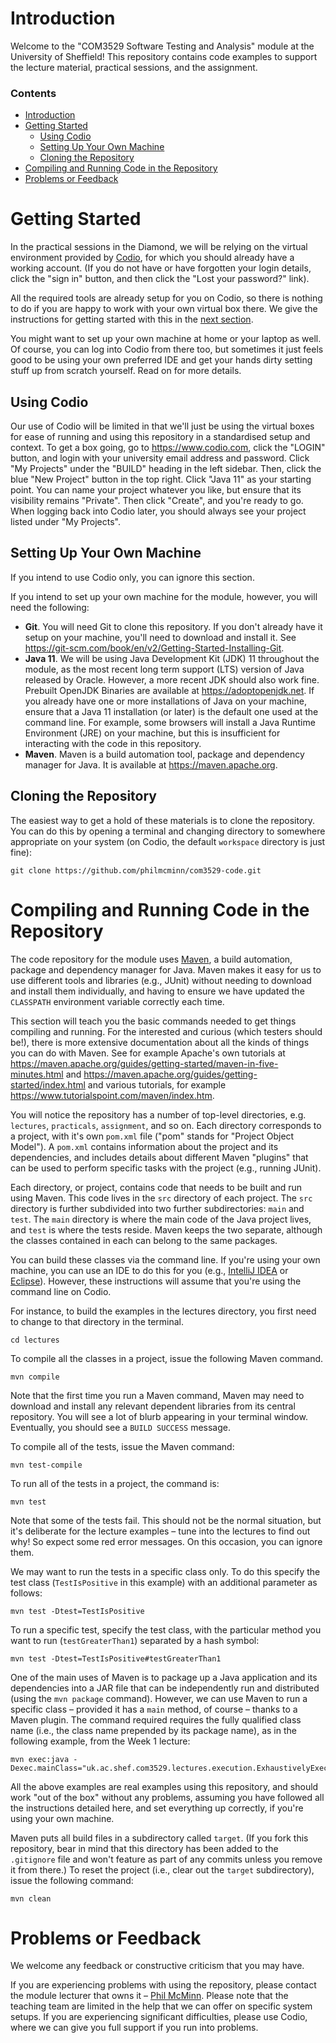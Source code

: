 # Introduction
Welcome to the "COM3529 Software Testing and Analysis" module at the University
of Sheffield! This repository contains code examples to support the lecture
material, practical sessions, and the assignment.

### Contents

* [Introduction](#introduction)
* [Getting Started](#getting-started)
    * [Using Codio](#using-codio)
    * [Setting Up Your Own Machine](#setting-up-your-own-machine)
    * [Cloning the Repository](#cloning-the-repository)
* [Compiling and Running Code in the
  Repository](#compiling-and-running-code-in-the-repository)
* [Problems or Feedback](#problems-or-feedback)

# Getting Started

In the practical sessions in the Diamond, we will be relying on the virtual
environment provided by [Codio](https://www.codio.com), for which you should
already have a working account. (If you do not have or have forgotten your login
details, click the "sign in" button, and then click the "Lost your password?"
link).

All the required tools are already setup for you on Codio, so there is nothing
to do if you are happy to work with your own virtual box there. We give the
instructions for getting started with this in the [next section](#using-codio).

You might want to set up your own machine at home or your laptop as well. Of
course, you can log into Codio from there too, but sometimes it just feels good
to be using your own preferred IDE and get your hands dirty setting stuff up
from scratch yourself. Read on for more details. 

## Using Codio

Our use of Codio will be limited in that we'll just be using the virtual boxes
for ease of running and using this repository in a standardised setup and
context. To get a box going, go to https://www.codio.com, click the "LOGIN"
button, and login with your university email address and password. Click "My
Projects" under the "BUILD" heading in the left sidebar. Then, click the blue
"New Project" button in the top right. Click "Java 11" as your starting point.
You can name your project whatever you like, but ensure that its visibility
remains "Private". Then click "Create", and you're ready to go. When logging
back into Codio later, you should always see your project listed under "My
Projects".

## Setting Up Your Own Machine

If you intend to use Codio only, you can ignore this section. 

If you intend to set up your own machine for the module, however, you will need
the following:

* __Git__. You will need Git to clone this repository. If you don't already have
  it setup on your machine, you'll need to download and install it. See
  https://git-scm.com/book/en/v2/Getting-Started-Installing-Git.
* __Java 11__. We will be using Java Development Kit (JDK) 11 throughout the
  module, as the most recent long term support (LTS) version of Java released by
  Oracle. However, a more recent JDK should also work fine. Prebuilt OpenJDK
  Binaries are available at https://adoptopenjdk.net. If you already have one or
  more installations of Java on your machine, ensure that a Java 11 installation
  (or later) is the default one used at the command line. For example, some
  browsers will install a Java Runtime Environment (JRE) on your machine, but
  this is insufficient for interacting with the code in this repository.
* __Maven__. Maven is a build automation tool, package and dependency manager
  for Java. It is available at https://maven.apache.org. 

## Cloning the Repository

The easiest way to get a hold of these materials is to clone the repository. You
can do this by opening a terminal and changing directory to somewhere
appropriate on your system (on Codio, the default `workspace` directory is just
fine):

```console
git clone https://github.com/philmcminn/com3529-code.git
```

# Compiling and Running Code in the Repository

The code repository for the module uses [Maven](https://maven.apache.org), a
build automation, package and dependency manager for Java. Maven makes it easy
for us to use different tools and libraries (e.g., JUnit) without needing to
download and install them individually, and having to ensure we have updated the
`CLASSPATH` environment variable correctly each time. 

This section will teach you the basic commands needed to get things compiling
and running. For the interested and curious (which testers should be!), there is
more extensive documentation about all the kinds of things you can do with
Maven. See for example Apache's own tutorials at
https://maven.apache.org/guides/getting-started/maven-in-five-minutes.html and
https://maven.apache.org/guides/getting-started/index.html and various
tutorials, for example https://www.tutorialspoint.com/maven/index.htm.

You will notice the repository has a number of top-level directories, e.g.
`lectures`, `practicals`, `assignment`, and so on. Each directory corresponds to
a project, with it's own `pom.xml` file ("pom" stands for "Project Object
Model"). A `pom.xml` contains information about the project and its
dependencies, and includes details about different Maven "plugins" that can be
used to perform specific tasks with the project (e.g., running JUnit).

Each directory, or project, contains code that needs to be built and run using
Maven. This code lives in the `src` directory of each project. The `src`
directory is further subdivided into two further subdirectories: `main` and
`test`. The `main` directory is where the main code of the Java project lives,
and `test` is where the tests reside. Maven keeps the two separate, although the
classes contained in each can belong to the same packages.

You can build these classes via the command line. If you're using your own
machine, you can use an IDE to do this for you (e.g., [IntelliJ
IDEA](https://www.jetbrains.com/idea) or
[Eclipse](https://www.eclipse.org/downloads)). However, these instructions will
assume that you're using the command line on Codio. 

For instance, to build the examples in the lectures directory, you first need to
change to that directory in the terminal. 

```console
cd lectures
```

To compile all the classes in a project, issue the following Maven command. 

```console
mvn compile
```

Note that the first time you run a Maven command, Maven may need to download and
install any relevant dependent libraries from its central repository. You will
see a lot of blurb appearing in your terminal window. Eventually, you should see
a `BUILD SUCCESS` message.

To compile all of the tests, issue the Maven command:

```console
mvn test-compile
```

To run all of the tests in a project, the command is:

```console
mvn test
```

Note that some of the tests fail. This should not be the normal situation, but
it's deliberate for the lecture examples – tune into the lectures to find out
why! So expect some red error messages. On this occasion, you can ignore them.

We may want to run the tests in a specific class only. To do this specify the
test class (`TestIsPositive` in this example) with an additional parameter as
follows:

```console
mvn test -Dtest=TestIsPositive
```

To run a specific test, specify the test class, with the particular method you
want to run (`testGreaterThan1`) separated by a hash symbol:

```console
mvn test -Dtest=TestIsPositive#testGreaterThan1
```

One of the main uses of Maven is to package up a Java application and its
dependencies into a JAR file that can be independently run and distributed
(using the `mvn package` command). However, we can use Maven to run a specific
class – provided it has a `main` method, of course – thanks to a Maven plugin.
The command required requires the fully qualified class name (i.e., the class
name prepended by its package name), as in the following example, from the Week
1 lecture:

```console
mvn exec:java -Dexec.mainClass="uk.ac.shef.com3529.lectures.execution.ExhaustivelyExecuteCalendar"
```

All the above examples are real examples using this repository, and should work
"out of the box" without any problems, assuming you have followed all the
instructions detailed here, and set everything up correctly, if you're using
your own machine.

Maven puts all build files in a subdirectory called `target`. (If you fork this
repository, bear in mind that this directory has been added to the `.gitignore`
file and won't feature as part of any commits unless you remove it from there.)
To reset the project (i.e., clear out the `target` subdirectory), issue the
following command:

```console
mvn clean
```

# Problems or Feedback

We welcome any feedback or constructive criticism that you may have.

If you are experiencing problems with using the repository, please contact the
module lecturer that owns it – [Phil McMinn](https://mcminn.io). Please note
that the teaching team are limited in the help that we can offer on specific
system setups. If you are experiencing significant difficulties, please use
Codio, where we can give you full support if you run into problems. 
